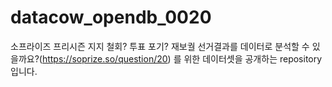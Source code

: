 # datacow_opendb_0020

소프라이즈 프리시즌 지지 철회? 투표 포기? 재보궐 선거결과를 데이터로 분석할 수 있을까요?(https://soprize.so/question/20) 를 위한 데이터셋을 공개하는 repository입니다.
